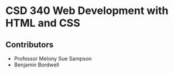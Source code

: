 # CSD 340 Web Development with HTML and CSS
## Contributors
* Professor Melony Sue Sampson
* Benjamin Bordwell